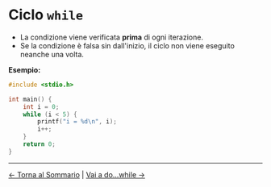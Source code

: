 # Ciclo `while`

- La condizione viene verificata **prima** di ogni iterazione.
- Se la condizione è falsa sin dall'inizio, il ciclo non viene eseguito neanche una volta.

**Esempio:**

```c
#include <stdio.h>

int main() {
    int i = 0;
    while (i < 5) {
        printf("i = %d\n", i);
        i++;
    }
    return 0;
}
```

---

[← Torna al Sommario](README.md) | [Vai a do...while →](do-while.md)

